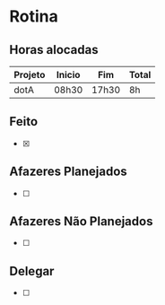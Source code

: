 # Rotina

## Horas alocadas

Projeto | Inicio |  Fim  | Total
--------|--------|-------|------
dotA    | 08h30  | 17h30 | 8h

## Feito

- [x] 

## Afazeres Planejados

- [ ] 

## Afazeres Não Planejados

- [ ] 

## Delegar

- [ ] 

<!--stackedit_data:
eyJoaXN0b3J5IjpbMzM2ODcwMTcxLC0zMTE1Nzg4MTMsLTEzOT
gwOTI3NjMsLTE5NjUyNjIzOTEsMTg4OTQzMTc3MSw5MDk2MjIw
OTEsMTk1MzQzMDg4NSwtMzg4NTEwNDI5LC0xMjcyMDg2OTMsLT
Y5NjAwNjkwMiwtNDY2NDIzNDQzLDIwOTU2NzAyODksMTI3NTc5
NjY4LDI3MTgxMDE5NywxMzA2NDgxMjcxLC0xMjg5MzkwNDQ3LD
E4NjQwNDU2OTYsLTM0MzkwMDQwMCwxMjk0MjY0MjY0LC0xMzg5
OTEyMDg1XX0=
-->